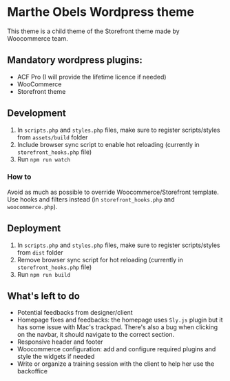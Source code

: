 ﻿# Marthe Obels Wordpress theme
 
This theme is a child theme of the Storefront theme made by Woocommerce team.

## Mandatory wordpress plugins:
- ACF Pro (I will provide the lifetime licence if needed)
- WooCommerce
- Storefront theme

## Development
1) In `scripts.php` and `styles.php` files, make sure to register scripts/styles from `assets/build` folder
2) Include browser sync script to enable hot reloading (currently in `storefront_hooks.php` file)
3) Run `npm run watch`

### How to
Avoid as much as possible to override Woocommerce/Storefront template. Use hooks and filters instead (in `storefront_hooks.php` and `woocommerce.php`).

## Deployment
1) In `scripts.php` and `styles.php` files, make sure to register scripts/styles from `dist` folder
2) Remove browser sync script for hot reloading (currently in `storefront_hooks.php` file)
3) Run `npm run build`

## What's left to do
- Potential feedbacks from designer/client
- Homepage fixes and feedbacks: the homepage uses `Sly.js` plugin but it has some issue with Mac's trackpad. There's also a bug when clicking on the navbar, it should navigate to the correct section.
- Responsive header and footer
- Woocommerce configuration: add and configure required plugins and style the widgets if needed
- Write or organize a training session with the client to help her use the backoffice
